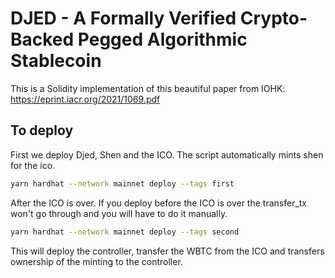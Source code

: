# DJED - A Formally Verified Crypto-Backed Pegged Algorithmic Stablecoin

This is a Solidity implementation of this beautiful paper from IOHK: https://eprint.iacr.org/2021/1069.pdf

## To deploy

First we deploy Djed, Shen and the ICO. The script automatically mints shen for the ico.

```bash 
yarn hardhat --network mainnet deploy --tags first
```

After the ICO is over. If you deploy before the ICO is over the transfer_tx won't go through and you will have to do it manually.

```bash
yarn hardhat --network mainnet deploy --tags second
```

This will deploy the controller, transfer the WBTC from the ICO and transfers ownership of the minting to the controller.
